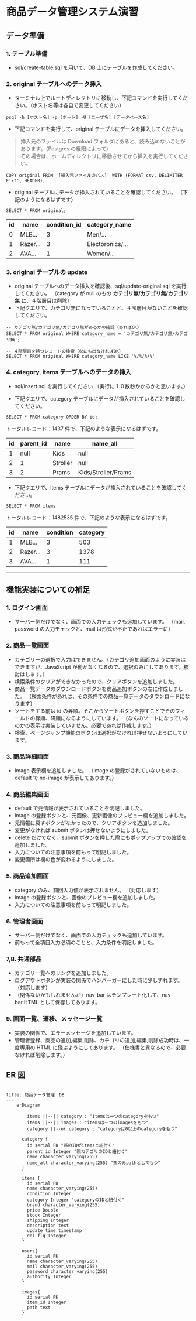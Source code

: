 # 商品データ管理システム演習

## データ準備

### 1. テーブル準備

- sql/create-table.sql を用いて、DB 上にテーブルを作成してください。

### 2. original テーブルへのデータ挿入

- ターミナル上でルートディレクトリに移動し、下記コマンドを実行してください。（ホスト名等は各自で変更してください）

```plaintext
psql -h [ホスト名] -p [ポート] -U [ユーザ名] [データベース名]
```

- 下記コマンドを実行して、original テーブルにデータを挿入してください。

> 挿入元のファイルは Download フォルダにあると、読み込めないことがあります。（Postgres の権限によって）  
> その場合は、ホームディレクトリに移動させてから挿入を実行してください。

```plaintext
COPY original FROM '[挿入元ファイルのパス]' WITH (FORMAT csv, DELIMITER E'\t', HEADER);
```

- original テーブルにデータが挿入されていることを確認してください。
  （下記のようになるはずです）

```plaintext
SELECT * FROM original;
```

| id  | name     | condition_id | category_name    |
| --- | -------- | ------------ | ---------------- |
| 0   | MLB...   | 3            | Men/...          |
| 1   | Razer... | 3            | Electoronics/... |
| 2   | AVA...   | 1            | Women/...        |

### 3. original テーブルの update

- original テーブルへのデータ挿入を確認後、sql/update-original.sql を実行してください。
  （category が null のもの **カテゴリ無/カテゴリ無/カテゴリ無** に、４階層目は削除）
- 下記クエリで、カテゴリ無になっていることと、４階層目がないことを確認してください。

```plaintext
-- カテゴリ無/カテゴリ無/カテゴリ無があるかの確認（あればOK）
SELECT * FROM original WHERE category_name = 'カテゴリ無/カテゴリ無/カテゴリ無';
```

```plaintext
-- ４階層目を持つレコードの検索（なにも出なければOK）
SELECT * FROM original WHERE category_name LIKE '%/%/%/%'
```

### 4. category, items テーブルへのデータの挿入

- sql/insert.sql を実行してください
  （実行に１０数秒かかるかと思います。）

- 下記クエリで、category テーブルにデータが挿入されていることを確認してください。

```plaintext
SELECT * FROM category ORDER BY id;
```

トータルレコード：1437 件で、下記のような表示になるはずです。

| id  | parent_id | name     | name_all            |
| --- | --------- | -------- | ------------------- |
| 1   | null      | Kids     | null                |
| 2   | 1         | Stroller | null                |
| 3   | 2         | Prams    | Kids/Stroller/Prams |

- 下記クエリで、items テーブルにデータが挿入されていることを確認してください。

```plaintext
SELECT * FROM items
```

トータルレコード：1482535 件で、下記のような表示になるはずです。

| id  | name     | condition | category |
| --- | -------- | --------- | -------- |
| 1   | MLB...   | 3         | 503      |
| 2   | Razer... | 3         | 1378     |
| 3   | AVA...   | 1         | 111      |

---

## 機能実装についての補足

### 1. ログイン画面

- サーバー側だけでなく、画面での入力チェックも追加しています。
  （mail, password の入力チェックと、mail は形式が不正であればエラーに）

### 2. 商品一覧画面

- カテゴリーの選択で入力はできません。（カテゴリ追加画面のように実装はできますが、JavaScript が動かなくなるので、選択のみにしてあります。検討はします。）
- 検索条件のクリアができなかったので、クリアボタンを追加しました。
- 商品一覧データのダウンロードボタンを商品追加ボタンの左に作成しました。
  （検索条件があれば、その条件での商品一覧データのダウンロードになります）
- ソートをする前は id の昇順。そこからソートボタンを押すことでそのフィールドの昇順、降順になるようにしています。
  （なんのソートになっているのかの表示は実装していません。必要であれば作成します。）
- 検索、ページジャンプ機能のボタンは選択がなければ押せないようにしています。

### 3. 商品詳細画面

- image 表示欄を追加しました。
  （image の登録がされていないものは、default で no-image が表示してあります。）

### 4. 商品編集画面

- default で元情報が表示されていることを明記しました。
- image の登録ボタンと、元画像、更新画像のプレビュー欄を追加しました。
- 元情報に戻すボタンがなかったので、クリアボタンを追加しました。
- 変更がなければ submit ボタンは押せないようにしました。
- delete だけでなく、submit ボタンを押した際にもポップアップでの確認を追加しました。
- 入力についての注意事項を前もって明記しました。
- 変更箇所は欄の色が変わるようにしました。

### 5. 商品追加画面

- category のみ、前回入力値が表示されません。
  （対応します）
- image の登録ボタンと、画像のプレビュー欄を追加しました。
- 入力についての注意事項を前もって明記しました。

### 6. 管理者画面

- サーバー側だけでなく、画面での入力チェックも追加しています。
- 前もって全項目入力必須のことと、入力条件を明記しました。

### 7,8. 共通部品

- カテゴリ一覧へのリンクを追加しました。
- ログアウトボタンが実装の関係でハンバーガーにした時に少しずれます。
  （対応します）
- （関係ないかもしれませんが）nav-bar はテンプレート化して、nav-bar.HTML として保存してあります。

### 9. 画面一覧、遷移、メッセージ一覧

- 実装の関係で、エラーメッセージを追加しています。
- 管理者登録、商品の追加,編集,削除、カテゴリの追加,編集,削除成功時は、一度専用の HTML に飛ぶようにしてあります。
  （仕様書と異なるので、必要なければ削除します。）

## ER 図

```mermaid
---
title: 商品データ管理　DB
---
    erDiagram

        items ||--|| category : "itemsは一つのcategoryをもつ"
        items ||--|| images : "itemsは一つのimagesをもつ"
        category ||--o{ category : "categoryは0以上のcategoryをもつ"

      category {
        id serial FK "孫のIDがitemsと紐付く"
        parent_id Integer "親カテゴリのIDと紐付く"
        name character_varying(255)
        name_all character_varying(255) "孫のみpathとしてもつ"
      }

      items {
        id serial PK
        name character_varying(255)
        condition Integer
        category Integer "categoryのIDと紐付く"
        brand character_varying(255)
        price Double
        stock Integer
        shipping Integer
        description text
        update_time timestamp
        del_flg Integer
      }

      users{
        id serial PK
        name character_varying(255)
        mail character_varying(255)
        password character_varying(255)
        authority Integer
      }

      images{
        id serial PK
        item_id Integer
        path text
      }
```
